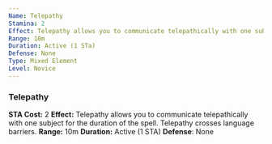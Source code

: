 ```yaml
---
Name: Telepathy
Stamina: 2
Effect: Telepathy allows you to communicate telepathically with one subject for the duration of the spell. Telepathy crosses language barriers.
Range: 10m
Duration: Active (1 STa)
Defense: None
Type: Mixed Element
Level: Novice
---
```


### Telepathy
**STA Cost:** 2
**Effect:** Telepathy allows you to communicate telepathically with one subject for the duration of the spell. Telepathy crosses language barriers.
**Range:** 10m
**Duration:** Active (1 STA)
**Defense**: None